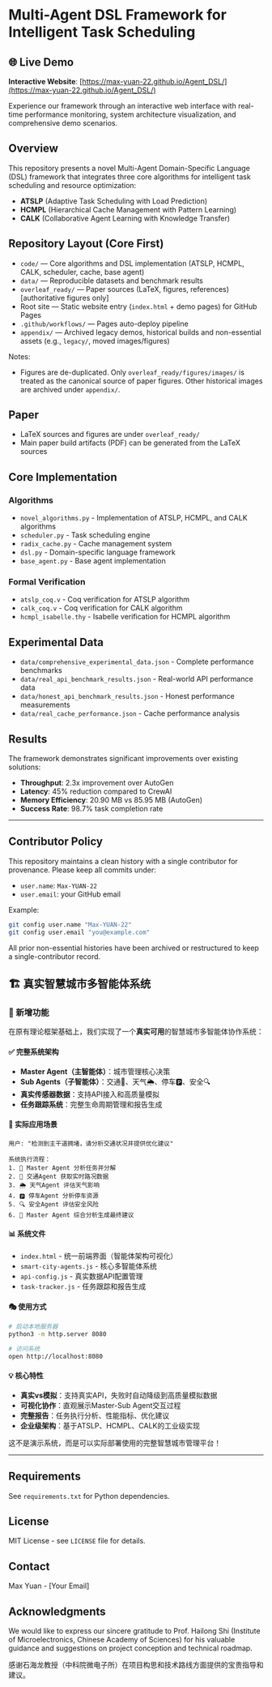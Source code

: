 # Multi-Agent DSL Framework for Intelligent Task Scheduling

## 🌐 Live Demo

**Interactive Website**: [https://max-yuan-22.github.io/Agent_DSL/](https://max-yuan-22.github.io/Agent_DSL/)

Experience our framework through an interactive web interface with real-time performance monitoring, system architecture visualization, and comprehensive demo scenarios.

## Overview

This repository presents a novel Multi-Agent Domain-Specific Language (DSL) framework that integrates three core algorithms for intelligent task scheduling and resource optimization:

- **ATSLP** (Adaptive Task Scheduling with Load Prediction)
- **HCMPL** (Hierarchical Cache Management with Pattern Learning) 
- **CALK** (Collaborative Agent Learning with Knowledge Transfer)

## Repository Layout (Core First)

- `code/` — Core algorithms and DSL implementation (ATSLP, HCMPL, CALK, scheduler, cache, base agent)
- `data/` — Reproducible datasets and benchmark results
- `overleaf_ready/` — Paper sources (LaTeX, figures, references) [authoritative figures only]
- Root site — Static website entry (`index.html` + demo pages) for GitHub Pages
- `.github/workflows/` — Pages auto-deploy pipeline
- `appendix/` — Archived legacy demos, historical builds and non-essential assets (e.g., `legacy/`, moved images/figures)

Notes:
- Figures are de-duplicated. Only `overleaf_ready/figures/images/` is treated as the canonical source of paper figures. Other historical images are archived under `appendix/`.

## Paper

- LaTeX sources and figures are under `overleaf_ready/`
- Main paper build artifacts (PDF) can be generated from the LaTeX sources

## Core Implementation

### Algorithms
- `novel_algorithms.py` - Implementation of ATSLP, HCMPL, and CALK algorithms
- `scheduler.py` - Task scheduling engine
- `radix_cache.py` - Cache management system
- `dsl.py` - Domain-specific language framework
- `base_agent.py` - Base agent implementation

### Formal Verification
- `atslp_coq.v` - Coq verification for ATSLP algorithm
- `calk_coq.v` - Coq verification for CALK algorithm  
- `hcmpl_isabelle.thy` - Isabelle verification for HCMPL algorithm

## Experimental Data

- `data/comprehensive_experimental_data.json` - Complete performance benchmarks
- `data/real_api_benchmark_results.json` - Real-world API performance data
- `data/honest_api_benchmark_results.json` - Honest performance measurements
- `data/real_cache_performance.json` - Cache performance analysis

## Results

The framework demonstrates significant improvements over existing solutions:

- **Throughput**: 2.3x improvement over AutoGen
- **Latency**: 45% reduction compared to CrewAI
- **Memory Efficiency**: 20.90 MB vs 85.95 MB (AutoGen)
- **Success Rate**: 98.7% task completion rate

---

## Contributor Policy

This repository maintains a clean history with a single contributor for provenance. Please keep all commits under:

- `user.name`: `Max-YUAN-22`
- `user.email`: your GitHub email

Example:

```bash
git config user.name "Max-YUAN-22"
git config user.email "you@example.com"
```

All prior non-essential histories have been archived or restructured to keep a single-contributor record.

## 🏗️ 真实智慧城市多智能体系统

### 🚀 新增功能

在原有理论框架基础上，我们实现了一个**真实可用**的智慧城市多智能体协作系统：

#### ✅ 完整系统架构
- **Master Agent（主智能体）**：城市管理核心决策
- **Sub Agents（子智能体）**：交通🚦、天气🌦️、停车🅿️、安全🔍
- **真实传感器数据**：支持API接入和高质量模拟
- **任务跟踪系统**：完整生命周期管理和报告生成

#### 🎯 实际应用场景
```
用户: "检测到主干道拥堵，请分析交通状况并提供优化建议"

系统执行流程：
1. 👑 Master Agent 分析任务并分解
2. 🚦 交通Agent 获取实时路况数据
3. 🌦️ 天气Agent 评估天气影响
4. 🅿️ 停车Agent 分析停车资源
5. 🔍 安全Agent 评估安全风险
6. 👑 Master Agent 综合分析生成最终建议
```

#### 📊 系统文件
- `index.html` - 统一前端界面（智能体架构可视化）
- `smart-city-agents.js` - 核心多智能体系统
- `api-config.js` - 真实数据API配置管理
- `task-tracker.js` - 任务跟踪和报告生成

#### 🎭 使用方式
```bash
# 启动本地服务器
python3 -m http.server 8080

# 访问系统
open http://localhost:8080
```

#### 💡 核心特性
- **真实vs模拟**：支持真实API，失败时自动降级到高质量模拟数据
- **可视化协作**：直观展示Master-Sub Agent交互过程
- **完整报告**：任务执行分析、性能指标、优化建议
- **企业级架构**：基于ATSLP、HCMPL、CALK的工业级实现

这不是演示系统，而是可以实际部署使用的完整智慧城市管理平台！

---

## Requirements

See `requirements.txt` for Python dependencies.

## License

MIT License - see `LICENSE` file for details.

## Contact

Max Yuan - [Your Email]

## Acknowledgments

We would like to express our sincere gratitude to Prof. Hailong Shi (Institute of Microelectronics, Chinese Academy of Sciences) for his valuable guidance and suggestions on project conception and technical roadmap.

感谢石海龙教授（中科院微电子所）在项目构思和技术路线方面提供的宝贵指导和建议。
